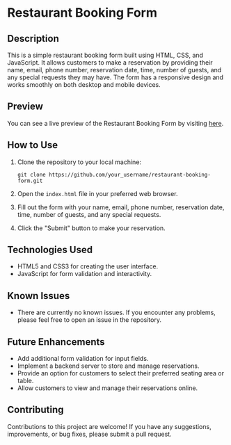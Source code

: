 # Restaurant Booking Form

## Description

This is a simple restaurant booking form built using HTML, CSS, and JavaScript. It allows customers to make a reservation by providing their name, email, phone number, reservation date, time, number of guests, and any special requests they may have. The form has a responsive design and works smoothly on both desktop and mobile devices.

## Preview

You can see a live preview of the Restaurant Booking Form by visiting [here](https://dnyaneshwariwalde.github.io/Reservation_Form/).

## How to Use

1. Clone the repository to your local machine:

   ```
   git clone https://github.com/your_username/restaurant-booking-form.git
   
   ```

2. Open the `index.html` file in your preferred web browser.

3. Fill out the form with your name, email, phone number, reservation date, time, number of guests, and any special requests.

4. Click the "Submit" button to make your reservation.

## Technologies Used

- HTML5 and CSS3 for creating the user interface.
- JavaScript for form validation and interactivity.

## Known Issues

- There are currently no known issues. If you encounter any problems, please feel free to open an issue in the repository.

## Future Enhancements

- Add additional form validation for input fields.
- Implement a backend server to store and manage reservations.
- Provide an option for customers to select their preferred seating area or table.
- Allow customers to view and manage their reservations online.

## Contributing

Contributions to this project are welcome! If you have any suggestions, improvements, or bug fixes, please submit a pull request.
